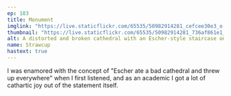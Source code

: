 ```yaml
---
ep: 183
title: Monument
imglink: "https://live.staticflickr.com/65535/50982914281_cefcee30e3_o.jpg"
thumbnail: "https://live.staticflickr.com/65535/50982914281_736af861e1_q.jpg"
alt: A distorted and broken cathedral with an Escher-style staircase on the left edge. In the centre of the cathedral is an eye shaped window, with a green rose window as its iris. There is a diagonal eye in the sky behind the cathedral, and in the ground underneath it all a person is falling towards a brutal peer review
name: Strawcup
hastext: true
---
```

I was enamored with the concept of "Escher ate a bad cathedral and threw up everywhere" when I first listened, and as an academic I got a lot of cathartic joy out of the statement itself.